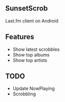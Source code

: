 ## SunsetScrob

Last.fm client on Android

## Features
- Show latest scrobbles
- Show top albums
- Show top artists

## TODO
- Update NowPlaying
- Scrobbling
